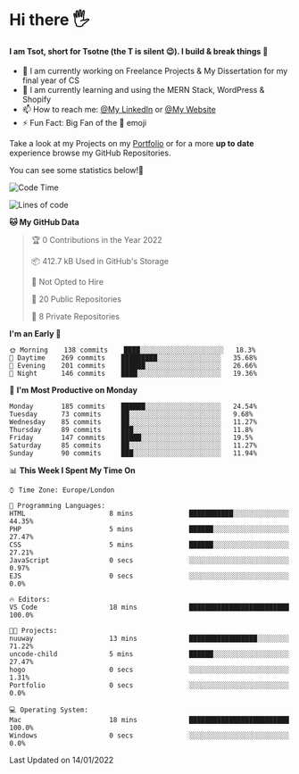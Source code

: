 # Hi there :raised_hand_with_fingers_splayed:
#### I am Tsot, short for Tsotne (the T is silent :wink:). I build & break things :space_invader:
- :telescope: I am currently working on Freelance Projects & My Dissertation for my final year of CS
- :seedling: I am currently learning and using the MERN Stack, WordPress & Shopify
- :mailbox: How to reach me: [@My LinkedIn](https://www.linkedin.com/in/tsotne-gvadzabia/) or [@My Website](https://tsotnegvadzabia.me/contact)
- :zap: Fun Fact: Big Fan of the :space_invader: emoji

Take a look at my Projects on my [Portfolio](https://tsotne.co.uk/) or for a more **up to date** experience browse my GitHub Repositories.

You can see some statistics below!:space_invader:
<!--START_SECTION:waka-->
![Code Time](http://img.shields.io/badge/Code%20Time-495%20hrs%209%20mins-blue)

![Lines of code](https://img.shields.io/badge/From%20Hello%20World%20I%27ve%20Written-2%20Million%20lines%20of%20code-blue)

**🐱 My GitHub Data** 

> 🏆 0 Contributions in the Year 2022
 > 
> 📦 412.7 kB Used in GitHub's Storage 
 > 
> 🚫 Not Opted to Hire
 > 
> 📜 20 Public Repositories 
 > 
> 🔑 8 Private Repositories  
 > 
**I'm an Early 🐤** 

```text
🌞 Morning    138 commits    ████░░░░░░░░░░░░░░░░░░░░░   18.3% 
🌆 Daytime    269 commits    █████████░░░░░░░░░░░░░░░░   35.68% 
🌃 Evening    201 commits    ██████░░░░░░░░░░░░░░░░░░░   26.66% 
🌙 Night      146 commits    ████░░░░░░░░░░░░░░░░░░░░░   19.36%

```
📅 **I'm Most Productive on Monday** 

```text
Monday       185 commits    ██████░░░░░░░░░░░░░░░░░░░   24.54% 
Tuesday      73 commits     ██░░░░░░░░░░░░░░░░░░░░░░░   9.68% 
Wednesday    85 commits     ██░░░░░░░░░░░░░░░░░░░░░░░   11.27% 
Thursday     89 commits     ███░░░░░░░░░░░░░░░░░░░░░░   11.8% 
Friday       147 commits    █████░░░░░░░░░░░░░░░░░░░░   19.5% 
Saturday     85 commits     ██░░░░░░░░░░░░░░░░░░░░░░░   11.27% 
Sunday       90 commits     ███░░░░░░░░░░░░░░░░░░░░░░   11.94%

```


📊 **This Week I Spent My Time On** 

```text
⌚︎ Time Zone: Europe/London

💬 Programming Languages: 
HTML                     8 mins              ███████████░░░░░░░░░░░░░░   44.35% 
PHP                      5 mins              ██████░░░░░░░░░░░░░░░░░░░   27.47% 
CSS                      5 mins              ██████░░░░░░░░░░░░░░░░░░░   27.21% 
JavaScript               0 secs              ░░░░░░░░░░░░░░░░░░░░░░░░░   0.97% 
EJS                      0 secs              ░░░░░░░░░░░░░░░░░░░░░░░░░   0.0%

🔥 Editors: 
VS Code                  18 mins             █████████████████████████   100.0%

🐱‍💻 Projects: 
nuuway                   13 mins             █████████████████░░░░░░░░   71.22% 
uncode-child             5 mins              ██████░░░░░░░░░░░░░░░░░░░   27.47% 
hogo                     0 secs              ░░░░░░░░░░░░░░░░░░░░░░░░░   1.31% 
Portfolio                0 secs              ░░░░░░░░░░░░░░░░░░░░░░░░░   0.0%

💻 Operating System: 
Mac                      18 mins             █████████████████████████   100.0% 
Windows                  0 secs              ░░░░░░░░░░░░░░░░░░░░░░░░░   0.0%

```


 Last Updated on 14/01/2022
<!--END_SECTION:waka-->
